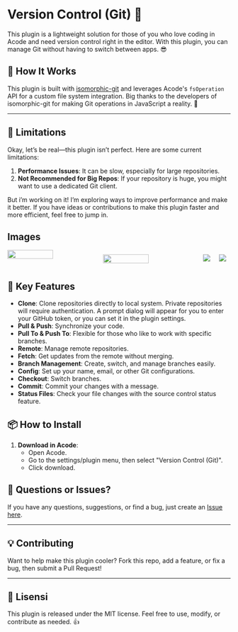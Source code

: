 # Version Control (Git) 🎉

This plugin is a lightweight solution for those of you who love coding in Acode and need version control right in the editor. With this plugin, you can manage Git without having to switch between apps. 😎

## 🤔 How It Works

This plugin is built with [isomorphic-git](https://github.com/isomorphic-git/isomorphic-git) and leverages Acode's `fsOperation` API for a custom file system integration. Big thanks to the developers of isomorphic-git for making Git operations in JavaScript a reality. 🙌

---

## 🚧 Limitations

Okay, let’s be real—this plugin isn’t perfect. Here are some current limitations:

1. **Performance Issues**: It can be slow, especially for large repositories.
2. **Not Recommended for Big Repos**: If your repository is huge, you might want to use a dedicated Git client.

But i’m working on it! I’m exploring ways to improve performance and make it better. If you have ideas or contributions to make this plugin faster and more efficient, feel free to jump in.

## Images
<div style="display:flex;width:100%;overflow:scroll">
<img src="https://github.com/user-attachments/assets/18b9e64c-b45b-41e8-809b-3433f73ce894" width="50%">
<img src="https://github.com/user-attachments/assets/1e84577b-9ecb-4523-9e4e-cbf925dd0b56" width="50%" style="padding:10px">
<img src="https://github.com/user-attachments/assets/853364a1-afbd-4520-a2bb-b0816c13ab09" style="padding:10px">
<img src="https://github.com/user-attachments/assets/99a14d72-e50c-4031-9e3a-2531e61fe237" style="padding:10px">
</div>

## 🎯 Key Features

- **Clone**: Clone repositories directly to local system. Private repositories will require authentication. A prompt dialog will appear for you to enter your GitHub token, or you can set it in the plugin settings.
- **Pull & Push**: Synchronize your code.
- **Pull To & Push To**: Flexible for those who like to work with specific branches.
- **Remote**: Manage remote repositories.
- **Fetch**: Get updates from the remote without merging.
- **Branch Management**: Create, switch, and manage branches easily.
- **Config**: Set up your name, email, or other Git configurations.
- **Checkout**: Switch branches.
- **Commit**: Commit your changes with a message.
- **Status Files**: Check your file changes with the source control status feature.

## 📦 How to Install

1. **Download in Acode**: 
   - Open Acode.
   - Go to the settings/plugin menu, then select "Version Control (Git)".
   - Click download.

## 🤔 Questions or Issues?
If you have any questions, suggestions, or find a bug, just create an [Issue here](https://github.com/dikidjatar/acode-plugin-version-control).

---

## 💡 Contributing
Want to help make this plugin cooler? Fork this repo, add a feature, or fix a bug, then submit a Pull Request!

---

## 📝 Lisensi
This plugin is released under the MIT license. Feel free to use, modify, or contribute as needed. 👍